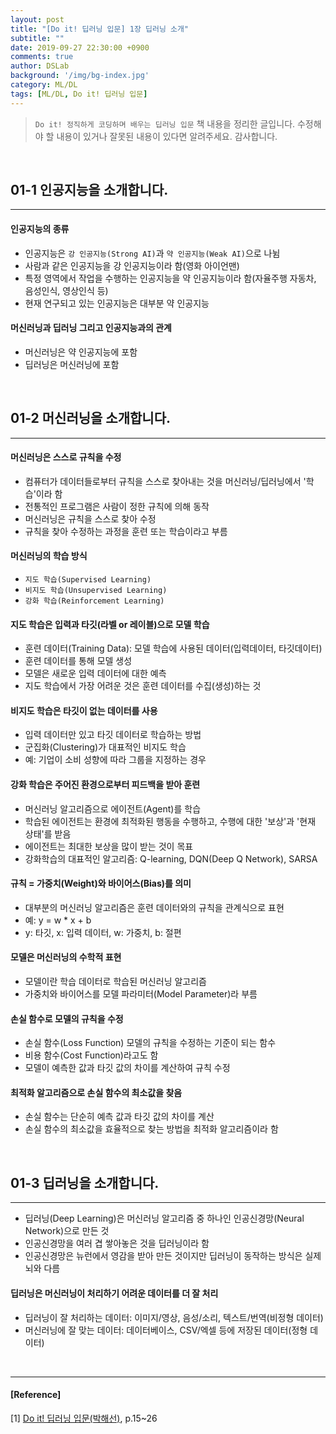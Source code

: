 ```yaml
---
layout: post
title: "[Do it! 딥러닝 입문] 1장 딥러닝 소개"
subtitle: ""
date: 2019-09-27 22:30:00 +0900
comments: true
author: DSLab
background: '/img/bg-index.jpg'
category: ML/DL
tags: [ML/DL, Do it! 딥러닝 입문]
---
```

> `Do it! 정직하게 코딩하며 배우는 딥러닝 입문` 책 내용을 정리한 글입니다. 
> 수정해야 할 내용이 있거나 잘못된 내용이 있다면 알려주세요. 감사합니다. 

<br>

## 01-1 인공지능을 소개합니다.

---

#### 인공지능의 종류
  - 인공지능은 `강 인공지능(Strong AI)`과 `약 인공지능(Weak AI)`으로 나뉨
  - 사람과 같은 인공지능을 강 인공지능이라 함(영화 아이언맨)
  - 특정 영역에서 작업을 수행하는 인공지능을 약 인공지능이라 함(자율주행 자동차, 음성인식, 영상인식 등)
  - 현재 연구되고 있는 인공지능은 대부분 약 인공지능

#### 머신러닝과 딥러닝 그리고 인공지능과의 관계
  - 머신러닝은 약 인공지능에 포함
  - 딥러닝은 머신러닝에 포함

<br>

## 01-2 머신러닝을 소개합니다.

---

#### 머신러닝은 스스로 규칙을 수정
  - 컴퓨터가 데이터들로부터 규칙을 스스로 찾아내는 것을 머신러닝/딥러닝에서 '학습'이라 함
  - 전통적인 프로그램은 사람이 정한 규칙에 의해 동작
  - 머신러닝은 규칙을 스스로 찾아 수정
  - 규칙을 찾아 수정하는 과정을 훈련 또는 학습이라고 부름

#### 머신러닝의 학습 방식
  - `지도 학습(Supervised Learning)`
  - `비지도 학습(Unsupervised Learning)`
  - `강화 학습(Reinforcement Learning)`

#### 지도 학습은 입력과 타깃(라벨 or 레이블)으로 모델 학습
  - 훈련 데이터(Training Data): 모델 학습에 사용된 데이터(입력데이터, 타깃데이터)
  - 훈련 데이터를 통해 모델 생성
  - 모델은 새로운 입력 데이터에 대한 예측
  - 지도 학습에서 가장 어려운 것은 훈련 데이터를 수집(생성)하는 것

#### 비지도 학습은 타깃이 없는 데이터를 사용
  - 입력 데이터만 있고 타깃 데이터로 학습하는 방법
  - 군집화(Clustering)가 대표적인 비지도 학습
  - 예: 기업이 소비 성향에 따라 그룹을 지정하는 경우

#### 강화 학습은 주어진 환경으로부터 피드백을 받아 훈련
  - 머신러닝 알고리즘으로 에이전트(Agent)를 학습
  - 학습된 에이전트는 환경에 최적화된 행동을 수행하고, 수행에 대한 '보상'과 '현재 상태'를 받음
  - 에이전트는 최대한 보상을 많이 받는 것이 목표
  - 강화학습의 대표적인 알고리즘: Q-learning, DQN(Deep Q Network), SARSA

#### 규칙 = 가중치(Weight)와 바이어스(Bias)를 의미
  - 대부분의 머신러닝 알고리즘은 훈련 데이터와의 규칙을 관계식으로 표현
  - 예: y = w * x + b
  - y: 타깃, x: 입력 데이터, w: 가중치, b: 절편

#### 모델은 머신러닝의 수학적 표현
  - 모델이란 학습 데이터로 학습된 머신러닝 알고리즘
  - 가중치와 바이어스를 모델 파라미터(Model Parameter)라 부름

#### 손실 함수로 모델의 규칙을 수정
  - 손실 함수(Loss Function) 모델의 규칙을 수정하는 기준이 되는 함수
  - 비용 함수(Cost Function)라고도 함
  - 모델이 예측한 값과 타깃 값의 차이를 계산하여 규칙 수정

#### 최적화 알고리즘으로 손실 함수의 최소값을 찾음
  - 손실 함수는 단순히 예측 값과 타깃 값의 차이를 계산
  - 손실 함수의 최소값을 효율적으로 찾는 방법을 최적화 알고리즘이라 함

<br>

## 01-3 딥러닝을 소개합니다.

---

  - 딥러닝(Deep Learning)은 머신러닝 알고리즘 중 하나인 인공신경망(Neural Network)으로 만든 것
  - 인공신경망을 여러 겹 쌓아놓은 것을 딥러닝이라 함
  - 인공신경망은 뉴런에서 영감을 받아 만든 것이지만 딥러닝이 동작하는 방식은 실제 뇌와 다름

#### 딥러닝은 머신러닝이 처리하기 어려운 데이터를 더 잘 처리
  - 딥러닝이 잘 처리하는 데이터: 이미지/영상, 음성/소리, 텍스트/번역(비정형 데이터)
  - 머신러닝에 잘 맞는 데이터: 데이터베이스, CSV/엑셀 등에 저장된 데이터(정형 데이터)

<br>

---

#### [Reference]

[1] [Do it! 딥러닝 입문(박해선)](http://www.kyobobook.co.kr/product/detailViewKor.laf?ejkGb=KOR&mallGb=KOR&barcode=9791163031093&orderClick=LAG&Kc=), p.15~26
